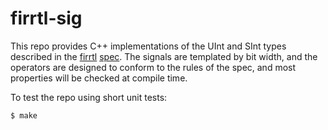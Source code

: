 firrtl-sig
===================
This repo provides C++ implementations of the UInt and SInt types described in the [firrtl](https://github.com/freechipsproject/firrtl) [spec](https://github.com/ucb-bar/firrtl/blob/master/spec/spec.pdf). The signals are templated by bit width, and the operators are designed to conform to the rules of the spec, and most properties will be checked at compile time.

To test the repo using short unit tests:

    $ make
